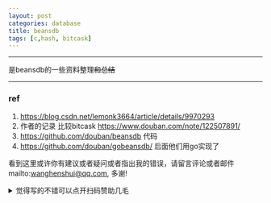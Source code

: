 ```yaml
---
layout: post
categories: database
title: beansdb
tags: [c,hash, bitcask]
---
```


  

---

是beansdb的一些资料整理~~和总结~~



----

### ref

1. https://blog.csdn.net/lemonk3664/article/details/9970293
2. 作者的记录 比较bitcask https://www.douban.com/note/122507891/
3. https://github.com/douban/beansdb 代码
4. https://github.com/douban/gobeansdb/ 后面他们用go实现了



看到这里或许你有建议或者疑问或者指出我的错误，请留言评论或者邮件mailto:wanghenshui@qq.com, 多谢! 
<details>
<summary>觉得写的不错可以点开扫码赞助几毛</summary>
<img src="https://wanghenshui.github.io/assets/wepay.png" alt="微信转账">
</details>